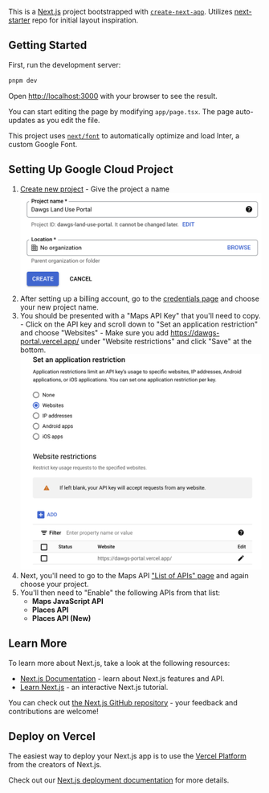 This is a [Next.js](https://nextjs.org/) project bootstrapped with [`create-next-app`](https://github.com/vercel/next.js/tree/canary/packages/create-next-app). Utilizes [next-starter](https://github.com/Skolaczk/next-starter/tree/main) repo for initial layout inspiration.

## Getting Started

First, run the development server:

```bash
pnpm dev
```

Open [http://localhost:3000](http://localhost:3000) with your browser to see the result.

You can start editing the page by modifying `app/page.tsx`. The page auto-updates as you edit the file.

This project uses [`next/font`](https://nextjs.org/docs/basic-features/font-optimization) to automatically optimize and load Inter, a custom Google Font.

## Setting Up Google Cloud Project

1. [Create new project](https://console.cloud.google.com/projectcreate) - Give the project a name
   ![Project Name](/markdown/create-project.png)
2. After setting up a billing account, go to the [credentials page](https://console.cloud.google.com/projectselector2/google/maps-apis/credentials) and choose your new project name.
3. You should be presented with a "Maps API Key" that you'll need to copy. - Click on the API key and scroll down to "Set an application restriction" and choose "Websites" - Make sure you add https://dawgs-portal.vercel.app/ under "Website restrictions" and click "Save" at the bottom.
   ![Website Restrictions](/markdown/website-restrictions.png)
4. Next, you'll need to go to the Maps API ["List of APIs" page](https://console.cloud.google.com/google/maps-apis/api-list) and again choose your project.
5. You'll then need to "Enable" the following APIs from that list:
   - **Maps JavaScript API**
   - **Places API**
   - **Places API (New)**

## Learn More

To learn more about Next.js, take a look at the following resources:

- [Next.js Documentation](https://nextjs.org/docs) - learn about Next.js features and API.
- [Learn Next.js](https://nextjs.org/learn) - an interactive Next.js tutorial.

You can check out [the Next.js GitHub repository](https://github.com/vercel/next.js/) - your feedback and contributions are welcome!

## Deploy on Vercel

The easiest way to deploy your Next.js app is to use the [Vercel Platform](https://vercel.com/new?utm_medium=default-template&filter=next.js&utm_source=create-next-app&utm_campaign=create-next-app-readme) from the creators of Next.js.

Check out our [Next.js deployment documentation](https://nextjs.org/docs/deployment) for more details.
